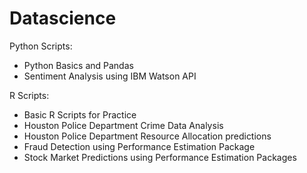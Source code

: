 # Datascience

Python Scripts:

* Python Basics and Pandas
* Sentiment Analysis using IBM Watson API

R Scripts:

* Basic R Scripts for Practice
* Houston Police Department Crime Data Analysis
* Houston Police Department Resource Allocation predictions
* Fraud Detection using Performance Estimation Package
* Stock Market Predictions using Performance Estimation Packages
